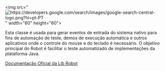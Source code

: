 <img src="<img alt="https://developers.google.com/search/images/google-search-central-logo.png?hl=pt-PT">" width="60" height="60">

Esta classe é usada para gerar eventos de entrada do sistema nativo para fins de automação de teste, demos de execução automática e outros aplicativos onde o controle do mouse e do teclado é necessário. O objetivo principal do Robot é facilitar o teste automatizado de implementações da plataforma Java.

[Documentação Oficial da Lib Robot](https://docs.oracle.com/javase/7/docs/api/java/awt/Robot.html)
